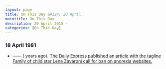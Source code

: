 ```yaml
---
layout: page
title: On This Day &#124; 20 April
maintitle: On This Day
description: 20 April 2015 - 
categories: [On This Day]
---
```


### 18 April 1981
* —— (<span id="age"></span> years ago). [The Daily Express published an article with the tagline Family of child star Lena Zavaroni call for ban on anorexia websites.](/newspapers/2015/04/20/daily-express.html)

<!-- Script for calculating number of years ago -->
<script>
var dob = '20150420';
var year = Number(dob.substr(0, 4));
var month = Number(dob.substr(4, 2)) - 1;
var day = Number(dob.substr(6, 2));
var today = new Date();
var age = today.getFullYear() - year;
if (today.getMonth() < month || (today.getMonth() == month && today.getDate() < day)) {
  age--;
}
document.getElementById("age").innerHTML=age;
</script>


